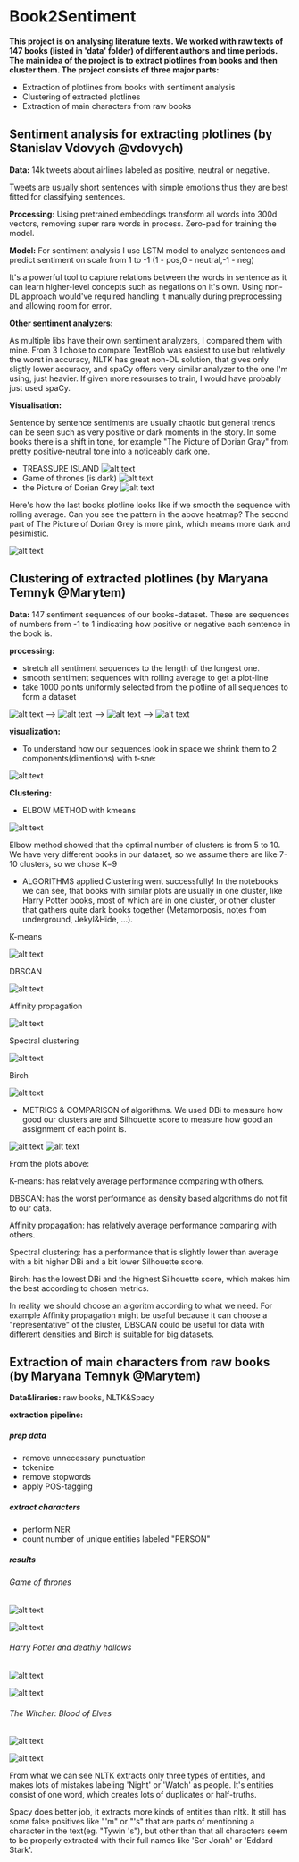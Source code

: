 # Book2Sentiment

__This project is on analysing literature texts. We worked with raw texts of 147 books (listed in 'data' folder) of different authors and time periods. The main idea of the project is to extract plotlines from books and then cluster them. The project consists of three major parts:__
* Extraction of plotlines from books with sentiment analysis
* Clustering of extracted plotlines
* Extraction of main characters from raw books

## Sentiment analysis for extracting plotlines (by Stanislav Vdovych @vdovych)

__Data:__ 14k tweets about airlines labeled as positive, neutral or negative.

Tweets are usually short sentences with simple emotions thus they are best fitted for classifying sentences.

__Processing:__ 
Using pretrained embeddings transform all words into 300d vectors, removing super rare words in process. 
Zero-pad for training the model.

__Model:__
For sentiment analysis I use LSTM model to analyze sentences and predict sentiment on scale from 1 to -1 (1 - pos,0 - neutral,-1 - neg)

It's a powerful tool to capture relations between the words in sentence as it can learn higher-level concepts such as negations on it's own. Using non-DL approach would've required handling it manually during preprocessing and allowing room for error.

__Other sentiment analyzers:__

 As multiple libs have their own sentiment analyzers, I compared them with mine. From 3 I chose to compare TextBlob was easiest to use but relatively the worst in accuracy, NLTK has great non-DL solution, that gives only sligtly lower accuracy, and spaCy offers very similar analyzer to the one I'm using, just heavier. If given more resourses to train, I would have probably just used spaCy.

__Visualisation:__ 

Sentence by sentence sentiments are usually chaotic but general trends can be seen such as very positive or dark moments in the story. In some books there is a shift in tone, for example "The Picture of Dorian Gray" from pretty positive-neutral tone into a noticeably dark one.

* TREASSURE ISLAND
![alt text](https://github.com/Marytem/Book2Sentiment/blob/master/images/treasure_island.png) 
* Game of thrones (is dark)
![alt text](https://github.com/Marytem/Book2Sentiment/blob/master/images/got.png) 
* the Picture of Dorian Grey
![alt text](https://github.com/Marytem/Book2Sentiment/blob/master/images/dorian_grey.png) 

Here's how the last books plotline looks like if we smooth the sequence with rolling average. Can you see the pattern in the above heatmap? The second part of The Picture of Dorian Grey is more pink, which means more dark and pesimistic.

![alt text](https://github.com/Marytem/Book2Sentiment/blob/master/images/dorian_grey_func.png) 

## Clustering of extracted plotlines (by Maryana Temnyk @Marytem)

__Data:__ 147 sentiment sequences of our books-dataset. These are sequences of numbers from -1 to 1 indicating how positive or negative each sentence in the book is.

__processing:__ 
* stretch all sentiment sequences to the length of the longest one.
* smooth sentiment sequences with rolling average to get a plot-line 
* take 1000 points uniformly selected from the plotline of all sequences to form a dataset

![alt text](https://github.com/Marytem/Book2Sentiment/blob/master/images/raw_sents.png) --> ![alt text](https://github.com/Marytem/Book2Sentiment/blob/master/images/messy_sents.png) --> ![alt text](https://github.com/Marytem/Book2Sentiment/blob/master/images/smooth_sents.png) --> ![alt text](https://github.com/Marytem/Book2Sentiment/blob/master/images/reduced_sents.png)

__visualization:__
* To understand how our sequences look in space we shrink them to 2 components(dimentions) with t-sne:

![alt text](https://github.com/Marytem/Book2Sentiment/blob/master/images/simple_tsne.png)

__Clustering:__
* ELBOW METHOD with kmeans

![alt text](https://github.com/Marytem/Book2Sentiment/blob/master/images/elbow.png)

Elbow method showed that the optimal number of clusters is from 5 to 10. We have very different books in our dataset, so we assume there are like 7-10 clusters, so we chose K=9

* ALGORITHMS applied
Clustering went successfully! In the notebooks we can see, that books with similar plots are usually in one cluster, like Harry Potter books, most of which are in one cluster, or other cluster that gathers quite dark books together (Metamorposis, notes from underground, Jekyl&Hide, ...).

K-means

![alt text](https://github.com/Marytem/Book2Sentiment/blob/master/images/kmeans.png)

DBSCAN

![alt text](https://github.com/Marytem/Book2Sentiment/blob/master/images/dbscan.png)

Affinity propagation

![alt text](https://github.com/Marytem/Book2Sentiment/blob/master/images/AP.png)

Spectral clustering

![alt text](https://github.com/Marytem/Book2Sentiment/blob/master/images/SC.png)

Birch

![alt text](https://github.com/Marytem/Book2Sentiment/blob/master/images/birch.png)

* METRICS & COMPARISON of algorithms. We used DBi to measure how good our clusters are and Silhouette score to measure how good an assignment of each point is.

![alt text](https://github.com/Marytem/Book2Sentiment/blob/master/images/dbi.png)
![alt text](https://github.com/Marytem/Book2Sentiment/blob/master/images/silhouette.png)

From the plots above: 

K-means: has relatively average performance comparing with others.

DBSCAN: has the worst performance as density based algorithms do not fit to our data.

Affinity propagation: has relatively average performance comparing with others.

Spectral clustering: has a performance that is slightly lower than average with a bit higher DBi and a bit lower Silhouette score.

Birch: has the lowest DBi and the highest Silhouette score, which makes him the best according to chosen metrics.

In reality we should choose an algoritm according to what we need. For example Affinity propagation might be useful because it can choose a "representative" of the cluster, DBSCAN could be useful for data with different densities and Birch is suitable for big datasets.


## Extraction of main characters from raw books (by Maryana Temnyk @Marytem)

__Data&liraries:__ raw books, NLTK&Spacy

__extraction pipeline:__ 
##### prep data
* remove unnecessary punctuation
* tokenize
* remove stopwords
* apply POS-tagging
##### extract characters
* perform NER 
* count number of unique entities labeled "PERSON"
##### results
###### Game of thrones 
![alt text](https://github.com/Marytem/Book2Sentiment/blob/master/images/got_nltk.png) 

![alt text](https://github.com/Marytem/Book2Sentiment/blob/master/images/got_spacy.png)   
###### Harry Potter and deathly hallows
![alt text](https://github.com/Marytem/Book2Sentiment/blob/master/images/hp_nltk.png)   

![alt text](https://github.com/Marytem/Book2Sentiment/blob/master/images/hp_spacy.png)   
###### The Witcher: Blood of Elves
![alt text](https://github.com/Marytem/Book2Sentiment/blob/master/images/witcher_nltk.png)

![alt text](https://github.com/Marytem/Book2Sentiment/blob/master/images/witcher_spacy.png)

From what we can see NLTK extracts only three types of entities, and makes lots of mistakes labeling 'Night' or 'Watch' as people. It's entities consist of one word, which creates lots of duplicates or half-truths.

Spacy does better job, it extracts more kinds of entities than nltk. It still has some false positives like "'m" or "'s" that are parts of mentioning a character in the text(eg. "Tywin 's"), but other than that all characters seem to be properly extracted with their full names like 'Ser Jorah' or 'Eddard Stark'.
